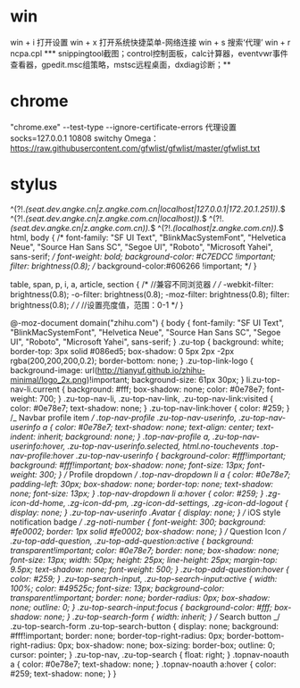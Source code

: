 # win
win + i 打开设置
win + x 打开系统快捷菜单-网络连接
win + s 搜索‘代理’
win + r ncpa.cpl
*** snippingtool截图；control控制面板，calc计算器，eventvwr事件查看器，gpedit.msc组策略，mstsc远程桌面，dxdiag诊断；**

# chrome

"chrome.exe" --test-type --ignore-certificate-errors
代理设置  socks=127.0.0.1   10808
switchy Omega：https://raw.githubusercontent.com/gfwlist/gfwlist/master/gfwlist.txt


# stylus
^(?!.*(seat.dev.angke.cn|z.angke.com.cn|localhost|127.0.0.1|172.20.1.251)).*$
^(?!.*(seat.dev.angke.cn|z.angke.com.cn|localhost)).*$
^(?!._(seat.dev.angke.cn|z.angke.com.cn))._$
^(?!._(localhost|z.angke.com.cn))._$
html,
body {
/*     font-family: "SF UI Text", "BlinkMacSystemFont", "Helvetica Neue", "Source Han Sans SC", "Segoe UI", "Roboto", "Microsoft Yahei", sans-serif; */
    font-weight: bold;
    background-color: #C7EDCC !important;
     filter: brightness(0.8);
    /*         background-color:#606266 !important; */
}

table,
span,
p,
i,
a,
article, section {
    /*          //兼容不同浏览器 */
/*     -webkit-filter: brightness(0.8);
    -o-filter: brightness(0.8);
    -moz-filter: brightness(0.8);
    filter: brightness(0.8); */
    /*     //设置亮度值，范围：0-1 */
}

@-moz-document domain("zhihu.com") {
body {
font-family: "SF UI Text", "BlinkMacSystemFont", "Helvetica Neue", "Source Han Sans SC", "Segoe UI", "Roboto", "Microsoft Yahei", sans-serif;
}
.zu-top {
background: white;
border-top: 3px solid #086ed5;
box-shadow: 0 5px 2px -2px rgba(200,200,200,0.2);
border-bottom: none;
}
.zu-top-link-logo {
background-image: url(http://tianyuf.github.io/zhihu-minimal/logo_2x.png)!important;
background-size: 61px 30px;
}
li.zu-top-nav-li.current {
background: #fff;
box-shadow: none;
color: #0e78e7;
font-weight: 700;
}
.zu-top-nav-li, .zu-top-nav-link, .zu-top-nav-link:visited {
color: #0e78e7;
text-shadow: none;
}
.zu-top-nav-link:hover {
color: #259;
}
/_ Navbar profile item _/
.top-nav-profile .zu-top-nav-userinfo, .zu-top-nav-userinfo a {
color: #0e78e7;
text-shadow: none;
text-align: center;
text-indent: inherit;
background: none;
}
.top-nav-profile a, .zu-top-nav-userinfo:hover, .zu-top-nav-userinfo.selected, html.no-touchevents .top-nav-profile:hover .zu-top-nav-userinfo {
background-color: #fff!important;
background: #fff!important;
box-shadow: none;
font-size: 13px;
font-weight: 300;
}
/_ Profile dropdown _/
.top-nav-dropdown li a {
color: #0e78e7;
padding-left: 30px;
box-shadow: none;
border-top: none;
text-shadow: none;
font-size: 13px;
}
.top-nav-dropdown li a:hover {
color: #259;
}
.zg-icon-dd-home, .zg-icon-dd-pm, .zg-icon-dd-settings, .zg-icon-dd-logout {
display: none;
}
.zu-top-nav-userinfo .Avatar {
display: none;
}
/_ iOS style notification badge _/
.zg-noti-number {
font-weight: 300;
background: #fe0002;
border: 1px solid #fe0002;
box-shadow: none;
}
/_ Question Icon _/
.zu-top-add-question, .zu-top-add-question:active {
background: transparent!important;
color: #0e78e7;
border: none;
box-shadow: none;
font-size: 13px;
width: 50px;
height: 25px;
line-height: 25px;
margin-top: 9.5px;
text-shadow: none;
font-weight: 500;
}
.zu-top-add-question:hover {
color: #259;
}
.zu-top-search-input, .zu-top-search-input:active {
width: 100%;
color: #49525c;
font-size: 13px;
background-color: transparent!important;
border: none;
border-radius: 0px;
box-shadow: none;
outline: 0;
}
.zu-top-search-input:focus {
background-color: #fff;
box-shadow: none;
}
.zu-top-search-form {
width: inherit;
}
/_ Search button _/
.zu-top-search-form .zu-top-search-button {
display: none;
background: #fff!important;
border: none;
border-top-right-radius: 0px;
border-bottom-right-radius: 0px;
box-shadow: none;
box-sizing: border-box;
outline: 0;
cursor: pointer;
}
.zu-top-nav, .zu-top-search {
float: right;
}
.topnav-noauth a {
color: #0e78e7;
text-shadow: none;
}
.topnav-noauth a:hover {
color: #259;
text-shadow: none;
}
}
